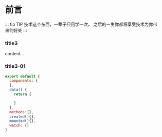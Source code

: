 
# 前言

::: tip TIP
技术这个东西，一辈子只用学一次。 之后的一生你都将享受技术为你带来的好处
:::

### title3
content...

### title3-01

``` js
export default {
  components: {
  },
  data() {
    return {

    }
  },
  methods:{},
  created(){},
  mounted(){},
  watch: {}
}
